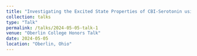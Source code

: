 ```yaml
---
title: "Investigating the Excited State Properties of CBI-Serotonin using TD-DFT"
collection: talks
type: "Talk"
permalink: /talks/2024-05-05-talk-1
venue: "Oberlin College Honors Talk"
date: 2024-05-05
location: "Oberlin, Ohio"
---
```


